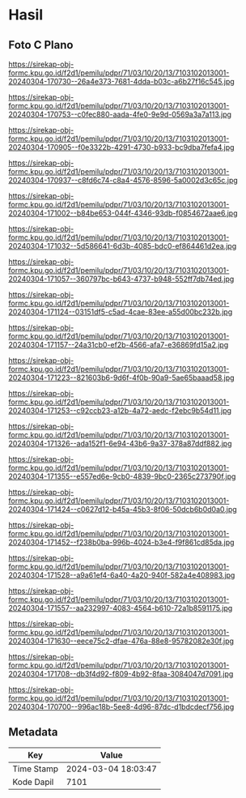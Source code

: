 # Hasil

## Foto C Plano

https://sirekap-obj-formc.kpu.go.id/f2d1/pemilu/pdpr/71/03/10/20/13/7103102013001-20240304-170730--26a4e373-7681-4dda-b03c-a6b27f16c545.jpg

https://sirekap-obj-formc.kpu.go.id/f2d1/pemilu/pdpr/71/03/10/20/13/7103102013001-20240304-170753--c0fec880-aada-4fe0-9e9d-0569a3a7a113.jpg

https://sirekap-obj-formc.kpu.go.id/f2d1/pemilu/pdpr/71/03/10/20/13/7103102013001-20240304-170905--f0e3322b-4291-4730-b933-bc9dba7fefa4.jpg

https://sirekap-obj-formc.kpu.go.id/f2d1/pemilu/pdpr/71/03/10/20/13/7103102013001-20240304-170937--c8fd6c74-c8a4-4576-8596-5a0002d3c65c.jpg

https://sirekap-obj-formc.kpu.go.id/f2d1/pemilu/pdpr/71/03/10/20/13/7103102013001-20240304-171002--b84be653-044f-4346-93db-f0854672aae6.jpg

https://sirekap-obj-formc.kpu.go.id/f2d1/pemilu/pdpr/71/03/10/20/13/7103102013001-20240304-171032--5d586641-6d3b-4085-bdc0-ef864461d2ea.jpg

https://sirekap-obj-formc.kpu.go.id/f2d1/pemilu/pdpr/71/03/10/20/13/7103102013001-20240304-171057--360797bc-b643-4737-b948-552ff7db74ed.jpg

https://sirekap-obj-formc.kpu.go.id/f2d1/pemilu/pdpr/71/03/10/20/13/7103102013001-20240304-171124--03151df5-c5ad-4cae-83ee-a55d00bc232b.jpg

https://sirekap-obj-formc.kpu.go.id/f2d1/pemilu/pdpr/71/03/10/20/13/7103102013001-20240304-171157--24a31cb0-ef2b-4566-afa7-e36869fd15a2.jpg

https://sirekap-obj-formc.kpu.go.id/f2d1/pemilu/pdpr/71/03/10/20/13/7103102013001-20240304-171223--821603b6-9d6f-4f0b-90a9-5ae65baaad58.jpg

https://sirekap-obj-formc.kpu.go.id/f2d1/pemilu/pdpr/71/03/10/20/13/7103102013001-20240304-171253--c92ccb23-a12b-4a72-aedc-f2ebc9b54d11.jpg

https://sirekap-obj-formc.kpu.go.id/f2d1/pemilu/pdpr/71/03/10/20/13/7103102013001-20240304-171326--ada152f1-6e94-43b6-9a37-378a87ddf882.jpg

https://sirekap-obj-formc.kpu.go.id/f2d1/pemilu/pdpr/71/03/10/20/13/7103102013001-20240304-171355--e557ed6e-9cb0-4839-9bc0-2365c273790f.jpg

https://sirekap-obj-formc.kpu.go.id/f2d1/pemilu/pdpr/71/03/10/20/13/7103102013001-20240304-171424--c0627d12-b45a-45b3-8f06-50dcb6b0d0a0.jpg

https://sirekap-obj-formc.kpu.go.id/f2d1/pemilu/pdpr/71/03/10/20/13/7103102013001-20240304-171452--f238b0ba-996b-4024-b3e4-f9f861cd85da.jpg

https://sirekap-obj-formc.kpu.go.id/f2d1/pemilu/pdpr/71/03/10/20/13/7103102013001-20240304-171528--a9a61ef4-6a40-4a20-940f-582a4e408983.jpg

https://sirekap-obj-formc.kpu.go.id/f2d1/pemilu/pdpr/71/03/10/20/13/7103102013001-20240304-171557--aa232997-4083-4564-b610-72a1b8591175.jpg

https://sirekap-obj-formc.kpu.go.id/f2d1/pemilu/pdpr/71/03/10/20/13/7103102013001-20240304-171630--eece75c2-dfae-476a-88e8-95782082e30f.jpg

https://sirekap-obj-formc.kpu.go.id/f2d1/pemilu/pdpr/71/03/10/20/13/7103102013001-20240304-171708--db3f4d92-f809-4b92-8faa-3084047d7091.jpg

https://sirekap-obj-formc.kpu.go.id/f2d1/pemilu/pdpr/71/03/10/20/13/7103102013001-20240304-170700--996ac18b-5ee8-4d96-87dc-d1bdcdecf756.jpg


## Metadata

| Key        | Value               |
| ---------- | ------------------- |
| Time Stamp | 2024-03-04 18:03:47 |
| Kode Dapil | 7101                |



